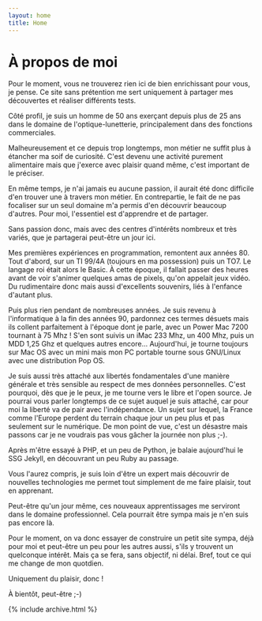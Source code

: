 ```yaml
---
layout: home
title: Home
---
```


# À propos de moi  
  

Pour le moment, vous ne trouverez rien ici de bien enrichissant pour vous, je pense. Ce site sans prétention me sert uniquement à partager mes découvertes et réaliser différents tests. 

Côté profil, je suis un homme de 50 ans exerçant depuis plus de 25 ans dans le domaine de l'optique-lunetterie, principalement dans des fonctions commerciales.

Malheureusement et ce depuis trop longtemps, mon métier ne suffit plus à étancher ma soif de curiosité. C'est devenu une activité purement alimentaire mais que j'exerce avec plaisir quand même, c'est important de le préciser.

En même temps, je n'ai jamais eu aucune passion, il aurait été donc difficile d'en trouver une à travers mon métier. En contrepartie, le fait de ne pas focaliser sur un  seul domaine m'a permis d'en découvrir beaucoup d'autres. Pour moi, l'essentiel est d'apprendre et de partager.

Sans passion donc, mais avec des centres d'intérêts nombreux et très variés, que je partagerai peut-être un jour ici.

Mes premières expériences en programmation, remontent aux années 80. Tout d'abord, sur un TI 99/4A (toujours en ma possession) puis un TO7. Le langage roi était alors le Basic. À cette époque, il fallait passer des heures avant de voir s'animer quelques amas de pixels, qu'on appelait jeux vidéo. Du rudimentaire donc mais aussi d'excellents souvenirs, liés à l'enfance d'autant plus.

Puis plus rien pendant de nombreuses années. Je suis revenu à l'informatique à la fin des années 90, pardonnez ces termes désuets mais ils collent parfaitement à l'époque dont je parle, avec un Power Mac 7200 tournant à 75 Mhz ! S'en sont suivis un iMac 233 Mhz, un 400 Mhz, puis un MDD 1,25 Ghz et quelques autres encore... Aujourd'hui, je tourne toujours sur Mac OS avec un mini mais mon PC portable tourne sous GNU/Linux avec une distribution Pop OS. 

Je suis aussi très attaché aux libertés fondamentales d'une manière générale et très sensible au respect de mes données personnelles. C'est pourquoi, dès que je le peux, je me tourne vers le libre et l'open source. Je pourrai vous parler longtemps de ce sujet auquel je suis attaché, car pour moi la liberté va de pair avec l'indépendance. Un sujet sur lequel, la France comme l'Europe perdent du terrain chaque jour un peu plus et pas seulement sur le numérique. De mon point de vue, c'est un désastre mais passons car je ne voudrais pas vous gâcher la journée non plus ;-).

Après m'être essayé à PHP, et un peu de Python, je balaie aujourd'hui le SSG Jekyll, en découvrant un peu Ruby au passage.

Vous l'aurez compris, je suis loin d'être un expert mais découvrir de nouvelles technologies me permet tout simplement de me faire plaisir, tout en apprenant.

Peut-être qu'un jour même, ces nouveaux apprentissages me serviront dans le domaine professionnel. Cela pourrait être sympa mais je n'en suis pas encore là.

Pour le moment, on va donc essayer de construire un petit site sympa, déjà pour moi et peut-être un peu pour les autres aussi, s'ils y trouvent un quelconque intérêt. Mais ça se fera, sans objectif, ni délai. Bref, tout ce qui me change de mon quotdien. 

Uniquement du plaisir, donc !

À bientôt, peut-être ;-)  

  
{% include archive.html %}

